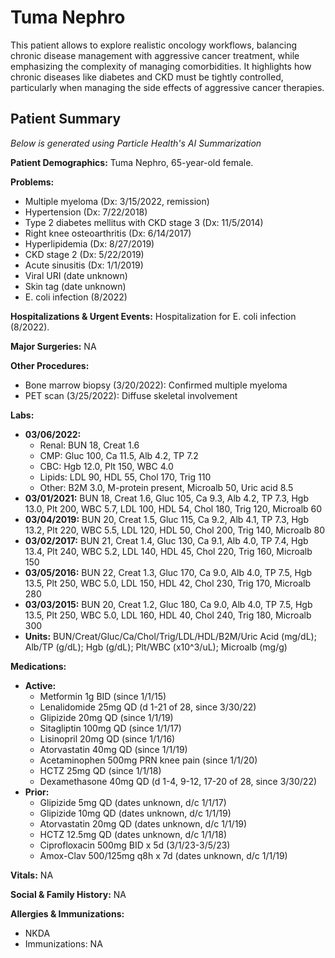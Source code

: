 # Tuma Nephro 

This patient allows to explore realistic oncology workflows, balancing chronic disease management with aggressive cancer treatment, while emphasizing the complexity of managing comorbidities. It highlights how chronic diseases like diabetes and CKD must be tightly controlled, particularly when managing the side effects of aggressive cancer therapies.

## Patient Summary
*Below is generated using Particle Health's AI Summarization*

**Patient Demographics:** Tuma Nephro, 65-year-old female.

**Problems:**

* Multiple myeloma (Dx: 3/15/2022, remission)  
* Hypertension (Dx: 7/22/2018)  
* Type 2 diabetes mellitus with CKD stage 3 (Dx: 11/5/2014)  
* Right knee osteoarthritis (Dx: 6/14/2017)  
* Hyperlipidemia (Dx: 8/27/2019)  
* CKD stage 2 (Dx: 5/22/2019)  
* Acute sinusitis (Dx: 1/1/2019)  
* Viral URI (date unknown)  
* Skin tag (date unknown)  
* E. coli infection (8/2022)

**Hospitalizations & Urgent Events:** Hospitalization for E. coli infection (8/2022).

**Major Surgeries:** NA

**Other Procedures:**

* Bone marrow biopsy (3/20/2022): Confirmed multiple myeloma  
* PET scan (3/25/2022): Diffuse skeletal involvement

**Labs:**

* **03/06/2022:**  
  * Renal: BUN 18, Creat 1.6  
  * CMP: Gluc 100, Ca 11.5, Alb 4.2, TP 7.2  
  * CBC: Hgb 12.0, Plt 150, WBC 4.0  
  * Lipids: LDL 90, HDL 55, Chol 170, Trig 110  
  * Other: B2M 3.0, M-protein present, Microalb 50, Uric acid 8.5  
* **03/01/2021:** BUN 18, Creat 1.6, Gluc 105, Ca 9.3, Alb 4.2, TP 7.3, Hgb 13.0, Plt 200, WBC 5.7, LDL 100, HDL 54, Chol 180, Trig 120, Microalb 60  
* **03/04/2019:** BUN 20, Creat 1.5, Gluc 115, Ca 9.2, Alb 4.1, TP 7.3, Hgb 13.2, Plt 220, WBC 5.5, LDL 120, HDL 50, Chol 200, Trig 140, Microalb 80  
* **03/02/2017:** BUN 21, Creat 1.4, Gluc 130, Ca 9.1, Alb 4.0, TP 7.4, Hgb 13.4, Plt 240, WBC 5.2, LDL 140, HDL 45, Chol 220, Trig 160, Microalb 150  
* **03/05/2016:** BUN 22, Creat 1.3, Gluc 170, Ca 9.0, Alb 4.0, TP 7.5, Hgb 13.5, Plt 250, WBC 5.0, LDL 150, HDL 42, Chol 230, Trig 170, Microalb 280  
* **03/03/2015:** BUN 20, Creat 1.2, Gluc 180, Ca 9.0, Alb 4.0, TP 7.5, Hgb 13.5, Plt 250, WBC 5.0, LDL 160, HDL 40, Chol 240, Trig 180, Microalb 300  
* **Units:** BUN/Creat/Gluc/Ca/Chol/Trig/LDL/HDL/B2M/Uric Acid (mg/dL); Alb/TP (g/dL); Hgb (g/dL); Plt/WBC (x10^3/uL); Microalb (mg/g)

**Medications:**

* **Active:**  
  * Metformin 1g BID (since 1/1/15)  
  * Lenalidomide 25mg QD (d 1-21 of 28, since 3/30/22)  
  * Glipizide 20mg QD (since 1/1/19)  
  * Sitagliptin 100mg QD (since 1/1/17)  
  * Lisinopril 20mg QD (since 1/1/16)  
  * Atorvastatin 40mg QD (since 1/1/19)  
  * Acetaminophen 500mg PRN knee pain (since 1/1/20)  
  * HCTZ 25mg QD (since 1/1/18)  
  * Dexamethasone 40mg QD (d 1-4, 9-12, 17-20 of 28, since 3/30/22)  
* **Prior:**  
  * Glipizide 5mg QD (dates unknown, d/c 1/1/17)  
  * Glipizide 10mg QD (dates unknown, d/c 1/1/19)  
  * Atorvastatin 20mg QD (dates unknown, d/c 1/1/19)  
  * HCTZ 12.5mg QD (dates unknown, d/c 1/1/18)  
  * Ciprofloxacin 500mg BID x 5d (3/1/23-3/5/23)  
  * Amox-Clav 500/125mg q8h x 7d (dates unknown, d/c 1/1/19)

**Vitals:** NA

**Social & Family History:** NA

**Allergies & Immunizations:**

* NKDA  
* Immunizations: NA


